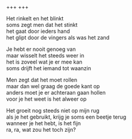 +++
+++

Het rinkelt en het blinkt \
soms zegt men dat het stinkt \
het gaat door ieders hand \
het glipt door de vingers als was het zand

Je hebt er nooit genoeg van \
maar wisselt het steeds weer in \
het is zoveel wat je er mee kan \
soms drijft het iemand tot waanzin

Men zegt dat het moet rollen \
maar dan wel graag de goede kant op  \
anders moet je er achteraan gaan hollen \
voor je het weet is het alweer op

Het groeit nog steeds niet op mijn rug \
als je het gebruikt, krijg je soms een beetje terug \
wanneer je het hebt, is het fijn \
ra, ra, wat zou het toch zijn? 
